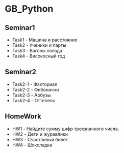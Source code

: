 # GB_Python
## Seminar1
* Task1 - Машина и расстояние
* Task2 - Ученики и парты
* Task3 - Вагоны поезда
* Task4 - Високосный год
## Seminar2
* Task2-1 - Факториал
* Task2-2 - Фибоначчи
* Task2-3 - Арбузы
* Task2-4 - Оттепель
## HomeWork
* HW1 - Найдите сумму цифр трехзначного числа.
* HW2 - Дети и журавлики
* HW3 - Счастливый билет
* HW4 - Шоколадка

